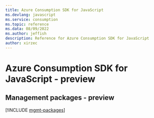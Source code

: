 ```yaml
---
title: Azure Consumption SDK for JavaScript
ms.devlang: javascript
ms.service: consumption
ms.topic: reference
ms.data: 08/09/2022
ms.author: jeffish
description: Reference for Azure Consumption SDK for JavaScript
author: xirzec
---
```

# Azure Consumption SDK for JavaScript - preview

## Management packages - preview
[!INCLUDE [mgmt-packages](consumption-mgmt-index.md)]